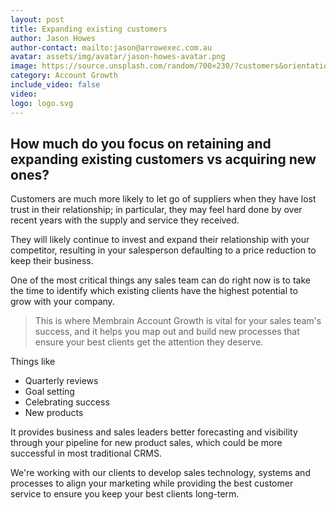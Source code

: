```yaml
---
layout: post
title: Expanding existing customers
author: Jason Howes
author-contact: mailto:jason@arrowexec.com.au
avatar: assets/img/avatar/jason-howes-avatar.png
image: https://source.unsplash.com/random/700×230/?customers&orientation=landscape
category: Account Growth
include_video: false
video: 
logo: logo.svg
---
```



## How much do you focus on retaining and expanding existing customers vs acquiring new ones? 

Customers are much more likely to let go of suppliers when they have lost trust in their relationship; in particular, they may feel hard done by over recent years with the supply and service they received.

They will likely continue to invest and expand their relationship with your competitor, resulting in your salesperson defaulting to a price reduction to keep their business.

One of the most critical things any sales team can do right now is to take the time to identify which existing clients have the highest potential to grow with your company.

> This is where Membrain Account Growth is vital for your sales team's success, and it helps you map out and build new processes that ensure your best clients get the attention they deserve.

Things like
- Quarterly reviews
- Goal setting 
- Celebrating success 
- New products

It provides business and sales leaders better forecasting and visibility through your pipeline for new product sales, which could be more successful in most traditional CRMS.

We're working with our clients to develop sales technology, systems and processes to align your marketing while providing the best customer service to ensure you keep your best clients long-term.
